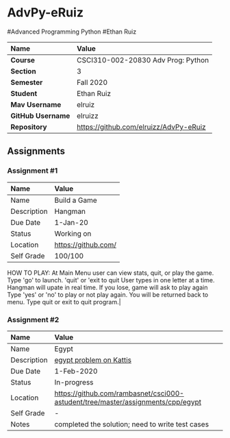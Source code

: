 # AdvPy-eRuiz

#Advanced Programming Python
#Ethan Ruiz

| Name | Value |
|:---|:---|
| **Course** | CSCI310-002-20830 Adv Prog: Python |
| **Section** | 3 |
| **Semester** | Fall 2020 |
| **Student** | Ethan Ruiz |
| **Mav Username**            | elruiz |
| **GitHub Username**         | elruizz |
| **Repository**          | https://github.com/elruizz/AdvPy-eRuiz |

## Assignments

### Assignment #1

| Name | Value |
| :--- | :--- |
| Name | Build a Game |
| Description | Hangman |
| Due Date | 1-Jan-20 |
| Status | Working on |
| Location | https://github.com/ |
| Self Grade | 100/100 |
HOW TO PLAY: At Main Menu user can view stats, quit, or play the game. Type 'go' to launch. 'quit' or 'exit to quit User types in one letter at a time. Hangman will upate in real time. If you lose, game will ask to play again
Type 'yes' or 'no' to play or not play again. You will be returned back to menu. Type quit or exit to quit program.|

### Assignment #2

| Name | Value |
| :--- | :--- |
| Name | Egypt |
| Description | [egypt problem on Kattis](https://open.kattis.com/problems/egypt) |
| Due Date | 1-Feb-2020 |
| Status | In-progress |
| Location | https://github.com/rambasnet/csci000-astudent/tree/master/assignments/cpp/egypt |
| Self Grade | - |
| Notes | completed the solution; need to write test cases |

